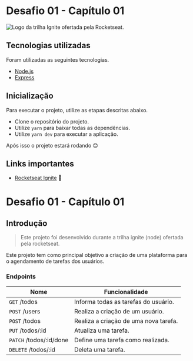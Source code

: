 # Desafio 01 - Capítulo 01

<fig>
<img src="https://www.rocketseat.com.br/_next/image?url=https%3A%2F%2Fmedia.graphcms.com%2FRLe3Y2wGQ2CqbFEktNdG&w=256&q=100" alt="Logo da trilha Ignite ofertada pela Rocketseat.">
</fig>

## Tecnologias utilizadas

Foram utilizadas as seguintes tecnologias.

- [Node.js](https://nodejs.org/en/)
- [Express](https://expressjs.com/pt-br/)

## Inicialização
Para executar o projeto, utilize as etapas descritas abaixo.

* Clone o repositório do projeto.
* Utilize `yarn` para baixar todas as dependências.
* Utilize `yarn dev` para executar a aplicação.

Após isso o projeto estará rodando :blush:

## Links importantes
* [Rocketseat Ignite](https://www.rocketseat.com.br/ignite) :green_heart:

# Desafio 01 - Capítulo 01

## Introdução

> Este projeto foi desenvolvido durante a trilha ignite (node) ofertada pela rocketseat.

Este projeto tem como principal objetivo a criação de uma plataforma para o agendamento de tarefas dos usuários.

### Endpoints

| Nome | Funcionalidade|
|------|---------------|
|```GET``` /todos|Informa todas as tarefas do usuário.|
|```POST``` /users|Realiza a criação de um usuário.|
|```POST``` /todos|Realiza a criação de uma nova tarefa.|
|```PUT``` /todos/:id|Atualiza uma tarefa.|
|```PATCH``` /todos/:id/done|Define uma tarefa como realizada.|
|```DELETE``` /todos/:id|Deleta uma tarefa.|
